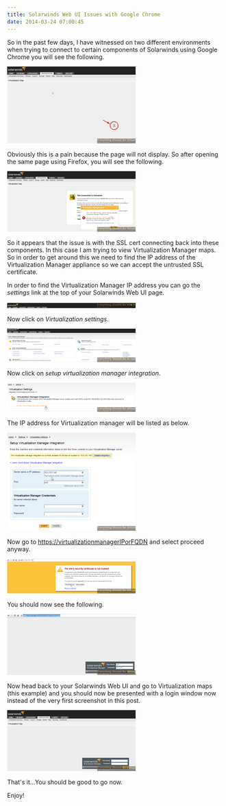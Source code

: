 ```yaml
---
title: Solarwinds Web UI Issues with Google Chrome
date: 2014-03-24 07:00:45
---
```


So in the past few days, I have witnessed on two different environments
when trying to connect to certain components of Solarwinds using Google
Chrome you will see the following.

![19-19-04](../../assets/19-19-04-300x179.png)

Obviously this is a pain because the page will not display. So after
opening the same page using Firefox, you will see the following.

![19-29-34](../../assets/19-29-34-300x141.png)

So it appears that the issue is with the SSL cert connecting back into
these components. In this case I am trying to view Virtualization
Manager maps. So in order to get around this we need to find the IP
address of the Virtualization Manager appliance so we can accept the
untrusted SSL certificate.

In order to find the Virtualization Manager IP address you can go the
_settings_ link at the top of your Solarwinds Web UI page.

![19-35-23](../../assets/19-35-23-300x12.png)

Now click on _Virtualization settings_.

![19-33-35](../../assets/19-33-35-300x78.png)

Now click on _setup virtualization manager integration_.

![19-38-30](../../assets/19-38-30-300x68.png)

The IP address for Virtualization manager will be listed as below.

![19-44-35](../../assets/19-44-35-300x229.png)

Now go to <https://virtualizationmanagerIPorFQDN> and select proceed
anyway.

![20-13-11](../../assets/20-13-11-300x81.png)

You should now see the following.

![20-16-36](../../assets/20-16-36-300x142.png)

Now head back to your Solarwinds Web UI and go to Virtualization maps
(this example) and you should now be presented with a login window now
instead of the very first screenshot in this post.

![20-18-31](../../assets/20-18-31-300x142.png)

That's it...You should be good to go now.

Enjoy!
